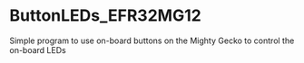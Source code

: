 # ButtonLEDs_EFR32MG12
Simple program to use on-board buttons on the Mighty Gecko to control the on-board LEDs

